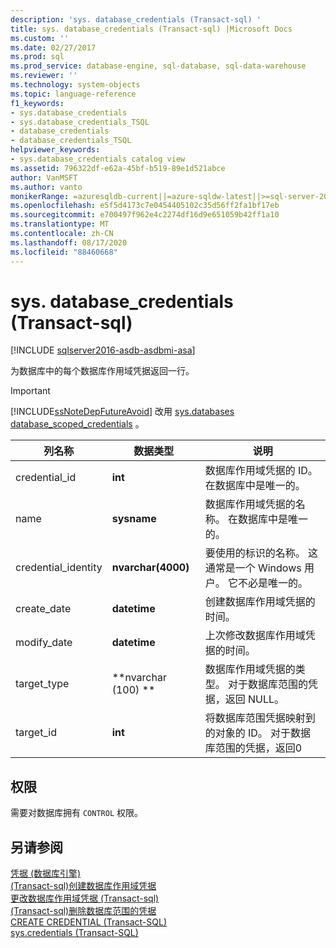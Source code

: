 ```yaml
---
description: 'sys. database_credentials (Transact-sql) '
title: sys. database_credentials (Transact-sql) |Microsoft Docs
ms.custom: ''
ms.date: 02/27/2017
ms.prod: sql
ms.prod_service: database-engine, sql-database, sql-data-warehouse
ms.reviewer: ''
ms.technology: system-objects
ms.topic: language-reference
f1_keywords:
- sys.database_credentials
- sys.database_credentials_TSQL
- database_credentials
- database_credentials_TSQL
helpviewer_keywords:
- sys.database_credentials catalog view
ms.assetid: 796322df-e62a-45bf-b519-89e1d521abce
author: VanMSFT
ms.author: vanto
monikerRange: =azuresqldb-current||=azure-sqldw-latest||>=sql-server-2016||=sqlallproducts-allversions||>=sql-server-linux-2017||=azuresqldb-mi-current
ms.openlocfilehash: e5f5d4173c7e0454405102c35d56ff2fa1bf17eb
ms.sourcegitcommit: e700497f962e4c2274df16d9e651059b42ff1a10
ms.translationtype: MT
ms.contentlocale: zh-CN
ms.lasthandoff: 08/17/2020
ms.locfileid: "88460668"
---
```

# <a name="sysdatabase_credentials-transact-sql"></a>sys. database_credentials (Transact-sql) 
[!INCLUDE [sqlserver2016-asdb-asdbmi-asa](../../includes/applies-to-version/sqlserver2016-asdb-asdbmi-asa.md)]

  为数据库中的每个数据库作用域凭据返回一行。  
> [!IMPORTANT]  
>  [!INCLUDE[ssNoteDepFutureAvoid](../../includes/ssnotedepfutureavoid-md.md)] 改用 [sys.databases database_scoped_credentials](../../relational-databases/system-catalog-views/sys-database-scoped-credentials-transact-sql.md) 。    
  
|列名称|数据类型|说明|  
|-----------------|---------------|-----------------|  
|credential_id|**int**|数据库作用域凭据的 ID。 在数据库中是唯一的。|  
|name|**sysname**|数据库作用域凭据的名称。 在数据库中是唯一的。|  
|credential_identity|**nvarchar(4000)**|要使用的标识的名称。 这通常是一个 Windows 用户。 它不必是唯一的。|  
|create_date|**datetime**|创建数据库作用域凭据的时间。|  
|modify_date|**datetime**|上次修改数据库作用域凭据的时间。|  
|target_type|**nvarchar (100) **|数据库作用域凭据的类型。 对于数据库范围的凭据，返回 NULL。|  
|target_id|**int**|将数据库范围凭据映射到的对象的 ID。 对于数据库范围的凭据，返回0|  
  
## <a name="permissions"></a>权限  
 需要对数据库拥有 `CONTROL` 权限。  
  
## <a name="see-also"></a>另请参阅  
 [凭据 &#40;数据库引擎&#41;](../../relational-databases/security/authentication-access/credentials-database-engine.md)   
 [&#40;Transact-sql&#41;创建数据库作用域凭据 ](../../t-sql/statements/create-database-scoped-credential-transact-sql.md)   
 [更改数据库作用域凭据 &#40;Transact-sql&#41;](../../t-sql/statements/alter-database-scoped-credential-transact-sql.md)   
 [&#40;Transact-sql&#41;删除数据库范围的凭据 ](../../t-sql/statements/drop-database-scoped-credential-transact-sql.md)   
 [CREATE CREDENTIAL &#40;Transact-SQL&#41;](../../t-sql/statements/create-credential-transact-sql.md)   
 [sys.credentials (Transact-SQL)](../../relational-databases/system-catalog-views/sys-credentials-transact-sql.md)  
  
  
